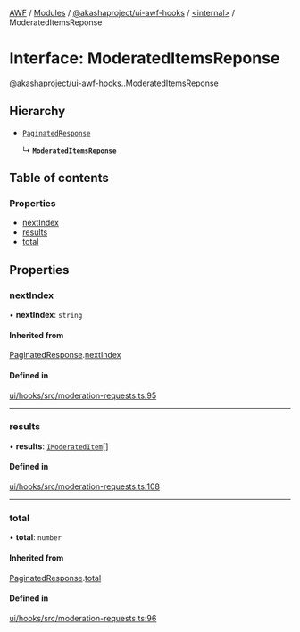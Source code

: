 [AWF](../README.md) / [Modules](../modules.md) / [@akashaproject/ui-awf-hooks](../modules/akashaproject_ui_awf_hooks.md) / [<internal\>](../modules/akashaproject_ui_awf_hooks._internal_.md) / ModeratedItemsReponse

# Interface: ModeratedItemsReponse

[@akashaproject/ui-awf-hooks](../modules/akashaproject_ui_awf_hooks.md).[<internal>](../modules/akashaproject_ui_awf_hooks._internal_.md).ModeratedItemsReponse

## Hierarchy

- [`PaginatedResponse`](akashaproject_ui_awf_hooks._internal_.PaginatedResponse.md)

  ↳ **`ModeratedItemsReponse`**

## Table of contents

### Properties

- [nextIndex](akashaproject_ui_awf_hooks._internal_.ModeratedItemsReponse.md#nextindex)
- [results](akashaproject_ui_awf_hooks._internal_.ModeratedItemsReponse.md#results)
- [total](akashaproject_ui_awf_hooks._internal_.ModeratedItemsReponse.md#total)

## Properties

### nextIndex

• **nextIndex**: `string`

#### Inherited from

[PaginatedResponse](akashaproject_ui_awf_hooks._internal_.PaginatedResponse.md).[nextIndex](akashaproject_ui_awf_hooks._internal_.PaginatedResponse.md#nextindex)

#### Defined in

[ui/hooks/src/moderation-requests.ts:95](https://github.com/AKASHAorg/akasha-world-framework/blob/d81a7246/ui/hooks/src/moderation-requests.ts#L95)

___

### results

• **results**: [`IModeratedItem`](akashaproject_ui_awf_hooks.IModeratedItem.md)[]

#### Defined in

[ui/hooks/src/moderation-requests.ts:108](https://github.com/AKASHAorg/akasha-world-framework/blob/d81a7246/ui/hooks/src/moderation-requests.ts#L108)

___

### total

• **total**: `number`

#### Inherited from

[PaginatedResponse](akashaproject_ui_awf_hooks._internal_.PaginatedResponse.md).[total](akashaproject_ui_awf_hooks._internal_.PaginatedResponse.md#total)

#### Defined in

[ui/hooks/src/moderation-requests.ts:96](https://github.com/AKASHAorg/akasha-world-framework/blob/d81a7246/ui/hooks/src/moderation-requests.ts#L96)
